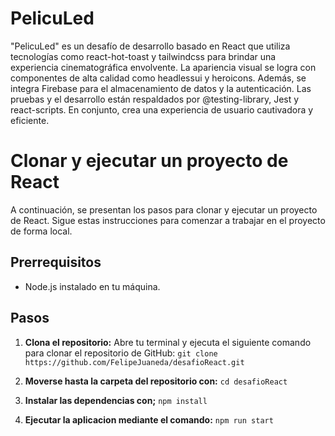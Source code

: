 # PelicuLed

"PelicuLed" es un desafío de desarrollo basado en React que utiliza tecnologías como react-hot-toast y tailwindcss para brindar una experiencia cinematográfica envolvente. La apariencia visual se logra con componentes de alta calidad como headlessui y heroicons. Además, se integra Firebase para el almacenamiento de datos y la autenticación. Las pruebas y el desarrollo están respaldados por @testing-library, Jest y react-scripts. En conjunto, crea una experiencia de usuario cautivadora y eficiente.


# Clonar y ejecutar un proyecto de React

A continuación, se presentan los pasos para clonar y ejecutar un proyecto de React. Sigue estas instrucciones para comenzar a trabajar en el proyecto de forma local.

## Prerrequisitos

- Node.js instalado en tu máquina.

## Pasos

1. **Clona el repositorio:** Abre tu terminal y ejecuta el siguiente comando para clonar el repositorio de GitHub:
   `git clone https://github.com/FelipeJuaneda/desafioReact.git`
   
2. **Moverse hasta la carpeta del repositorio con:** `cd desafioReact`
3. **Instalar las dependencias con;** `npm install`
4. **Ejecutar la aplicacion mediante el comando:** `npm run start`
